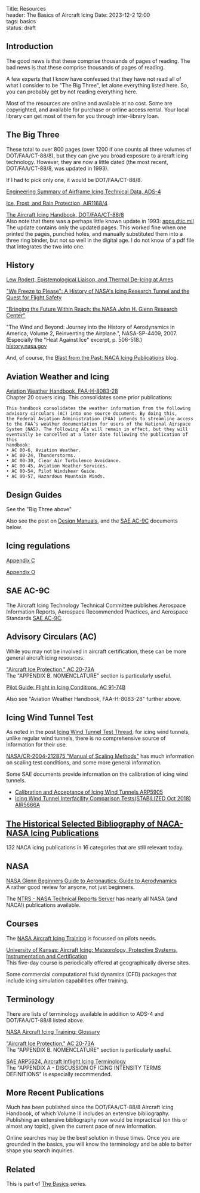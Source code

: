 Title: Resources    
header: The Basics of Aircraft Icing
Date: 2023-12-2 12:00  
tags: basics  
status: draft  

## Introduction  

The good news is that these comprise thousands of pages of reading. 
The bad news is that these comprise thousands of pages of reading. 

A few experts that I know have confessed that they have not read all of 
what I consider to be "The Big Three", let alone everything listed here. 
So, you can probably get by not reading everything here. 

Most of the resources are online and available at no cost. 
Some are copyrighted, and available for purchase or online access rental. 
Your local library can get most of them for you through inter-library loan. 

## The Big Three  

These total to over 800 pages (over 1200 if one counts all three volumes of DOT/FAA/CT-88/8), 
but they can give you broad exposure to aircraft icing technology. 
However, they are now a little dated (the most recent, DOT/FAA/CT-88/8, was updated in 1993).  

If I had to pick only one, it would be DOT/FAA/CT-88/8.  

[Engineering Summary of Airframe Icing Technical Data, ADS-4](https://apps.dtic.mil/sti/citations/AD0608865)  

[Ice, Frost, and Rain Protection, AIR1168/4](https://www.sae.org/standards/content/air1168/4/)  

[The Aircraft Icing Handbook, DOT/FAA/CT-88/8](https://apps.dtic.mil/sti/pdfs/ADA238039.pdf)  
Also note that there was a perhaps little known update in 1993: [apps.dtic.mil](https://apps.dtic.mil/sti/pdfs/ADA276499.pdf)  
The update contains only the updated pages. 
This worked fine when one printed the pages, punched holes, and manually substituted them into a three ring binder, 
but not so well in the digital age. 
I do not know of a pdf file that integrates the two into one.  

## History  

[Lew Rodert, Epistemological Liaison, and Thermal De-Icing at Ames](https://history.nasa.gov/SP-4219/Chapter2.html)

["We Freeze to Please": A History of NASA's Icing Research Tunnel and the Quest for Flight Safety](https://ntrs.nasa.gov/citations/20020066162)

["Bringing the Future Within Reach: the NASA John H. Glenn Research Center"](https://history.nasa.gov/SP-2016-627.pdf)  

"The Wind and Beyond: Journey into the History of Aerodynamics in America, Volume 2, Reinventing the Airplane.", NASA-SP-4409, 2007. 
(Especially the "Heat Against Ice" excerpt, p. 506-518.)  
[history.nasa.gov](http://history.nasa.gov/sp4409-vol2.pdf)  

And, of course, the [Blast from the Past: NACA Icing Publications](https://icinganalysis.com/) blog. 

## Aviation Weather and Icing   

[Aviation Weather Handbook, FAA-H-8083-28](https://www.faa.gov/regulationspolicies/handbooksmanuals/aviation/faa-h-8083-28-aviation-weather-handbook)  
Chapter 20 covers icing. This consolidates some prior publications:    
```text
This handbook consolidates the weather information from the following 
advisory circulars (AC) into one source document. By doing this, 
the Federal Aviation Administration (FAA) intends to streamline access
to the FAA’s weather documentation for users of the National Airspace 
System (NAS). The following ACs will remain in effect, but they will 
eventually be cancelled at a later date following the publication of this
handbook:
• AC 00-6, Aviation Weather.
• AC 00-24, Thunderstorms.
• AC 00-30, Clear Air Turbulence Avoidance.
• AC 00-45, Aviation Weather Services.
• AC 00-54, Pilot Windshear Guide.
• AC 00-57, Hazardous Mountain Winds.
```

## Design Guides  

See the "Big Three above"  

Also see the post on [Design Manuals]({filename}..%2FDesign%20Manuals.md), 
and the [SAE AC-9C](http://profiles.sae.org/teaac9c/) documents below.  

## Icing regulations  

[Appendix C](https://www.ecfr.gov/current/title-14/chapter-I/subchapter-C/part-25/appendix-Appendix%20C%20to%20Part%2025)

[Appendix O](https://www.ecfr.gov/current/title-14/chapter-I/subchapter-C/part-25/subpart-F/subject-group-ECFR3f07132c2c2d01e/section-25.1420)  

## SAE AC-9C 

The Aircraft Icing Technology Technical Committee publishes Aerospace Information Reports, 
Aerospace Recommended Practices, and Aerospace Standards [SAE AC-9C](http://profiles.sae.org/teaac9c/).  

## Advisory Circulars (AC)  

While you may not be involved in aircraft certification, these can be more general aircraft icing resources. 

["Aircraft Ice Protection," AC 20-73A](https://www.faa.gov/documentLibrary/media/Advisory_Circular/AC_20-73A.pdf)  
The "APPENDIX B. NOMENCLATURE" section is particularly useful. 
 
[Pilot Guide: Flight in Icing Conditions, AC 91-74B](https://www.faa.gov/documentLibrary/media/Advisory_Circular/AC_91-74B.pdf)  

Also see "Aviation Weather Handbook, FAA-H-8083-28" further above. 

## Icing Wind Tunnel Test  

As noted in the post [Icing Wind Tunnel Test Thread](https://icinganalysis.com/icing-wind-tunnel-test-thread.html), 
for icing wind tunnels, unlike regular wind tunnels, there is no comprehensive source of information for their use. 

[NASA/CR-2004-212875 "Manual of Scaling Methods"](https://ntrs.nasa.gov/citations/20040042486) 
has much information on scaling test conditions, 
and some more general information.  
 
Some SAE documents provide information on the calibration of icing wind tunnels.  

- [Calibration and Acceptance of Icing Wind Tunnels ARP5905](https://www.sae.org/standards/content/arp5905a/)  
- [Icing Wind Tunnel Interfacility Comparison Tests(STABILIZED Oct 2018) AIR5666A](https://www.sae.org/standards/content/air5666a/)  

## [The Historical Selected Bibliography of NACA-NASA Icing Publications](https://icinganalysis.com/the-historical-selected-bibliography-of-naca-nasa-icing-publications.html)  

132 NACA icing publications in 16 categories that are still relevant today. 

## NASA  

[NASA Glenn Beginners Guide to Aeronautics: Guide to Aerodynamics](https://www1.grc.nasa.gov/beginners-guide-to-aeronautics/learn-about-aerodynamics/)  
A rather good review for anyone, not just beginners. 

The [NTRS - NASA Technical Reports Server](https://ntrs.nasa.gov) has nearly all NASA (and NACA!) publications available. 

## Courses  

The [NASA Aircraft Icing Training](https://aircrafticing.grc.nasa.gov/) 
is focussed on pilots needs. 

[University of Kansas: Aircraft Icing: Meteorology, Protective Systems, Instrumentation and Certification](https://www.enrole.com/kupce/jsp/course.jsp?categoryId=&courseId=AERO0060)  
This five-day course is periodically offered at geographically diverse sites. 

Some commercial computational fluid dynamics (CFD) packages that include icing simulation capabilities offer training.   

## Terminology  

There are lists of terminology available in addition to ADS-4 and DOT/FAA/CT-88/8 listed above. 

[NASA Aircraft Icing Training: Glossary](https://aircrafticing.grc.nasa.gov/documents/AircraftIcing_Glossary.pdf)  

["Aircraft Ice Protection," AC 20-73A](https://www.faa.gov/documentLibrary/media/Advisory_Circular/AC_20-73A.pdf)  
The "APPENDIX B. NOMENCLATURE" section is particularly useful. 

[SAE ARP5624, Aircraft Inflight Icing Terminology](https://www.sae.org/standards/content/arp5624/)  
The "APPENDIX A - DISCUSSION OF ICING INTENSITY TERMS DEFINITIONS" is especially recommended.  

## More Recent Publications  

Much has been published since the DOT/FAA/CT-88/8 Aircraft Icing Handbook, 
of which Volume III includes an extensive bibliography. 
Publishing an extensive bibliography now would be impractical (on this or almost any topic), 
given the current pace of new information. 

Online searches may be the best solution in these times. 
Once you are grounded in the basics, 
you will know the terminology and be able to better shape you search inquiries. 

## Related  

This is part of [The Basics]({filename}basics.md) series.  
